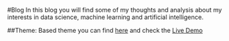 #Blog
In this blog you will find some of my thoughts and analysis about my interests in data science, machine learning and artificial intelligence. 

##Theme:
Based theme you can find <a href="https://github.com/bogoli/-folio">here</a> and check the <a href="http://liabogoev.com/-folio">Live Demo</a>